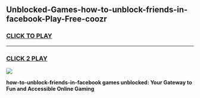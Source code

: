 
## Unblocked-Games-how-to-unblock-friends-in-facebook-Play-Free-coozr
<h3>
<a href="https://premium76.site?title=how-to-unblock-friends-in-facebook&ref=18A1">CLICK TO PLAY</a></h3>
<hr>

<h3>
<a href="https://premium76.site?title=how-to-unblock-friends-in-facebook&ref=18A1">CLICK 2 PLAY</a>
  
</h3>

<a href="https://premium76.site?title=how-to-unblock-friends-in-facebook&ref=18A1"><img src="https://clearcache.store/games.png"></a>


**how-to-unblock-friends-in-facebook games unblocked: Your Gateway to Fun and Accessible Online Gaming**
